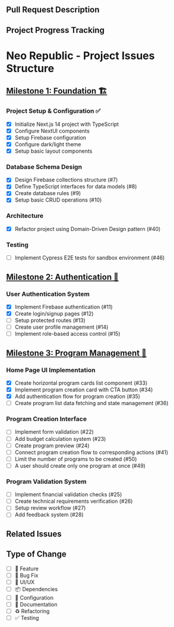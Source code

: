 ## Pull Request Description
<!-- Please provide a brief description of your changes -->

## Project Progress Tracking
<!-- Please check the items that are completed or affected by this PR -->

# Neo Republic - Project Issues Structure

## [Milestone 1: Foundation 🏗️](https://github.com/ludorival/neo-republic/milestone/1)

### Project Setup & Configuration ✅
- [x] Initialize Next.js 14 project with TypeScript
- [x] Configure NextUI components
- [x] Setup Firebase configuration
- [x] Configure dark/light theme
- [x] Setup basic layout components

### Database Schema Design
- [x] Design Firebase collections structure (#7)
- [x] Define TypeScript interfaces for data models (#8)
- [x] Create database rules (#9)
- [x] Setup basic CRUD operations (#10)

### Architecture
- [x] Refactor project using Domain-Driven Design pattern (#40)

### Testing
- [ ] Implement Cypress E2E tests for sandbox environment (#46)

## [Milestone 2: Authentication 🔐](https://github.com/ludorival/neo-republic/milestone/2)

### User Authentication System
- [x] Implement Firebase authentication (#11)
- [x] Create login/signup pages (#12)
- [ ] Setup protected routes (#13)
- [ ] Create user profile management (#14)
- [ ] Implement role-based access control (#15)

## [Milestone 3: Program Management 📝](https://github.com/ludorival/neo-republic/milestone/3)

### Home Page UI Implementation
- [x] Create horizontal program cards list component (#33)
- [x] Implement program creation card with CTA button (#34)
- [x] Add authentication flow for program creation (#35)
- [ ] Create program list data fetching and state management (#36)

### Program Creation Interface
- [ ] Implement form validation (#22)
- [ ] Add budget calculation system (#23)
- [ ] Create program preview (#24)
- [ ] Connect program creation flow to corresponding actions (#41)
- [ ] Limit the number of programs to be created (#50)
- [ ] A user should create only one program at once (#49)

### Program Validation System
- [ ] Implement financial validation checks (#25)
- [ ] Create technical requirements verification (#26)
- [ ] Setup review workflow (#27)
- [ ] Add feedback system (#28)

## Related Issues
<!-- Please link any related issues here -->

## Type of Change
<!-- Please check the one that applies to this PR using "x". -->
- [ ] 🎉 Feature
- [ ] 🐛 Bug Fix
- [ ] 💄 UI/UX
- [ ] 📦 Dependencies
- [ ] 🔧 Configuration
- [ ] 📝 Documentation
- [ ] ♻️ Refactoring
- [ ] ✅ Testing 